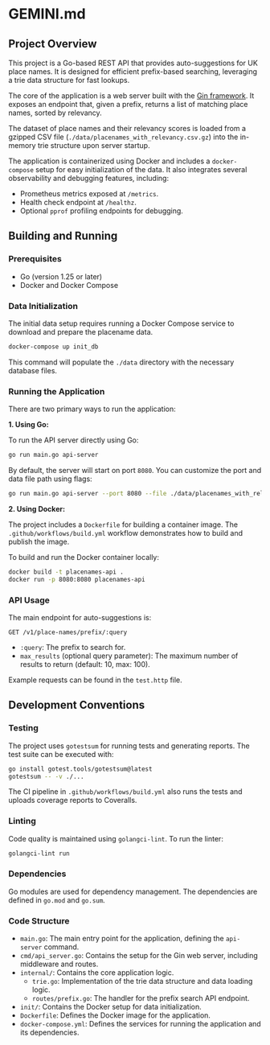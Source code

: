 # GEMINI.md

## Project Overview

This project is a Go-based REST API that provides auto-suggestions for UK place names. It is designed for efficient prefix-based searching, leveraging a trie data structure for fast lookups.

The core of the application is a web server built with the [Gin framework](https://gin-gonic.com/). It exposes an endpoint that, given a prefix, returns a list of matching place names, sorted by relevancy.

The dataset of place names and their relevancy scores is loaded from a gzipped CSV file (`./data/placenames_with_relevancy.csv.gz`) into the in-memory trie structure upon server startup.

The application is containerized using Docker and includes a `docker-compose` setup for easy initialization of the data. It also integrates several observability and debugging features, including:
- Prometheus metrics exposed at `/metrics`.
- Health check endpoint at `/healthz`.
- Optional `pprof` profiling endpoints for debugging.

## Building and Running

### Prerequisites

- Go (version 1.25 or later)
- Docker and Docker Compose

### Data Initialization

The initial data setup requires running a Docker Compose service to download and prepare the placename data.

```bash
docker-compose up init_db
```

This command will populate the `./data` directory with the necessary database files.

### Running the Application

There are two primary ways to run the application:

**1. Using Go:**

To run the API server directly using Go:

```bash
go run main.go api-server
```

By default, the server will start on port `8080`. You can customize the port and data file path using flags:

```bash
go run main.go api-server --port 8080 --file ./data/placenames_with_relevancy.csv.gz
```

**2. Using Docker:**

The project includes a `Dockerfile` for building a container image. The `.github/workflows/build.yml` workflow demonstrates how to build and publish the image.

To build and run the Docker container locally:

```bash
docker build -t placenames-api .
docker run -p 8080:8080 placenames-api
```

### API Usage

The main endpoint for auto-suggestions is:

```
GET /v1/place-names/prefix/:query
```

- `:query`: The prefix to search for.
- `max_results` (optional query parameter): The maximum number of results to return (default: 10, max: 100).

Example requests can be found in the `test.http` file.

## Development Conventions

### Testing

The project uses `gotestsum` for running tests and generating reports. The test suite can be executed with:

```bash
go install gotest.tools/gotestsum@latest
gotestsum -- -v ./...
```

The CI pipeline in `.github/workflows/build.yml` also runs the tests and uploads coverage reports to Coveralls.

### Linting

Code quality is maintained using `golangci-lint`. To run the linter:

```bash
golangci-lint run
```

### Dependencies

Go modules are used for dependency management. The dependencies are defined in `go.mod` and `go.sum`.

### Code Structure

- `main.go`: The main entry point for the application, defining the `api-server` command.
- `cmd/api_server.go`: Contains the setup for the Gin web server, including middleware and routes.
- `internal/`: Contains the core application logic.
  - `trie.go`: Implementation of the trie data structure and data loading logic.
  - `routes/prefix.go`: The handler for the prefix search API endpoint.
- `init/`: Contains the Docker setup for data initialization.
- `Dockerfile`: Defines the Docker image for the application.
- `docker-compose.yml`: Defines the services for running the application and its dependencies.
